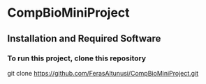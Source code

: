 # CompBioMiniProject
## Installation and Required Software 
### To run this project, clone this repository

git clone https://github.com/FerasAltunusi/CompBioMiniProject.git
